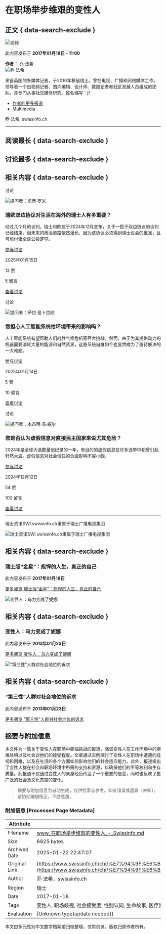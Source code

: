 # 在职场举步维艰的变性人

## 正文 { data-search-exclude }


![视频](https://il.srgssr.ch/images/?imageUrl=https://cdn.prod.swi-services.ch/video-delivery/images/7311009f-4cfd-4bb3-ae90-f4b9878c496a/WDtPPjcqF4lBqMPWDmwKhAMV9.KjqaPK/16x9&format=jpg&width=960)

此内容发布于 **2017年01月18日 - 11:00**

**作者：** 乔·法希  
![乔·法希](https://www.swissinfo.ch/content/wp-content/uploads/sites/13/2023/12/jo-fahy-profileImage-42390497.png?ver=d3f7cf03)

来自英国的多媒体记者，于2010年移居瑞士。曾在电视、广播和网络媒体工作。领导着一个由视频记者、图片编辑、设计师、数据记者和社区发展人员组成的团队，并专门从事社交媒体研究。姓名缩写：jf

- [作者的更多报道](https://www.swissinfo.ch/chi/author/%e4%b9%94%c2%b7%e6%b3%95%e5%b8%8c/)
- [Multimedia](https://www.swissinfo.ch/chi/department/multimedia)

乔·法希, swissinfo.ch

---

## 阅读最长 { data-search-exclude }

## 讨论最多 { data-search-exclude }

## 相关内容 { data-search-exclude }

讨论

![提问者：凯蒂·罗米](https://www.swissinfo.ch/content/wp-content/uploads/sites/13/2023/12/katy-romy-profileImage-42390267.png?ver=04173011)

### 瑞欧双边协议对生活在海外的瑞士人有多重要？

经过几个月的谈判，瑞士和欧盟于2024年12月宣布，关于一揽子双边协议的谈判已经结束。但未来的政治道路依然漫长，因为该协议必须得到瑞士议会的批准，且可能付诸全民公投定夺。

[参与讨论](https://www.swissinfo.ch/chi/%e6%b5%b7%e5%a4%96%e7%91%9e%e5%a3%ab%e4%ba%ba/%e7%91%9e%e6%ac%a7%e5%8f%8c%e8%be%b9%e5%8d%8f%e8%ae%ae%e5%af%b9%e7%94%9f%e6%b4%bb%e5%9c%a8%e6%b5%b7%e5%a4%96%e7%9a%84%e7%91%9e%e5%a3%ab%e4%ba%ba%e6%9c%89%e5%a4%9a%e9%87%8d%e8%a6%81%ef%bc%9f/88726350?utm_source=multiple&utm_medium=website&utm_campaign=recommendation_most-discussed_zh&utm_content=o&utm_term=wpblock_widget-most-discussed)

2025年01月15日

13 赞

5 留言

[查看讨论](https://www.swissinfo.ch/chi/%e6%b5%b7%e5%a4%96%e7%91%9e%e5%a3%ab%e4%ba%ba/%e7%91%9e%e6%ac%a7%e5%8f%8c%e8%be%b9%e5%8d%8f%e8%ae%ae%e5%af%b9%e7%94%9f%e6%b4%bb%e5%9c%a8%e6%b5%b7%e5%a4%96%e7%9a%84%e7%91%9e%e5%a3%ab%e4%ba%ba%e6%9c%89%e5%a4%9a%e9%87%8d%e8%a6%81%ef%bc%9f/88726350?utm_source=multiple&utm_medium=website&utm_campaign=recommendation_most-discussed_zh&utm_content=o&utm_term=wpblock_widget-most-discussed)

讨论

![提问者：萨拉·易卜拉欣](https://www.swissinfo.ch/content/wp-content/uploads/sites/13/2023/12/sara-ibrahim-profileImage-46196979.png?ver=e69b7661)

### 您担心人工智能系统给环境带来的影响吗？

人工智能系统有望帮助人们战胜气候危机等巨大挑战。然而，由于为其提供动力的机器需要消耗大量的能源和自然资源，这些系统自身如今也显然成为了亟待解决的一大难题。

[参与讨论](https://www.swissinfo.ch/chi/%e7%a7%91%e5%ad%a6/%e6%82%a8%e6%8b%85%e5%bf%83%e4%ba%ba%e5%b7%a5%e6%99%ba%e8%83%bd%e7%b3%bb%e7%bb%9f%e7%bb%99%e7%8e%af%e5%a2%83%e5%b8%a6%e6%9d%a5%e7%9a%84%e5%bd%b1%e5%93%8d%e5%90%97%ef%bc%9f/88714838?utm_source=multiple&utm_medium=website&utm_campaign=recommendation_most-discussed_zh&utm_content=o&utm_term=wpblock_widget-most-discussed)

2025年01月14日

5 赞

10 留言

[查看讨论](https://www.swissinfo.ch/chi/%e7%a7%91%e5%ad%a6/%e6%82%a8%e6%8b%85%e5%bf%83%e4%ba%ba%e5%b7%a5%e6%99%ba%e8%83%bd%e7%b3%bb%e7%bb%9f%e7%bb%99%e7%8e%af%e5%a2%83%e5%b8%a6%e6%9d%a5%e7%9a%84%e5%bd%b1%e5%93%8d%e5%90%97%ef%bc%9f/88714838?utm_source=multiple&utm_medium=website&utm_campaign=recommendation_most-discussed_zh&utm_content=o&utm_term=wpblock_widget-most-discussed)

讨论

![提问者：本杰明·冯·威尔](https://www.swissinfo.ch/content/wp-content/uploads/sites/13/2023/12/benjamin-von-wyl-profileImage-47039375.png?ver=ddaac810)

### 您是否认为虚假信息对直接民主国家来说尤其危险？

2024年是全球大选数量创纪录的一年，有目的的虚假信息在许多选举中都曾引起轩然大波。虚假信息对社会信任的负面影响不容小觑。

[参与讨论](https://www.swissinfo.ch/chi/%e6%b0%91%e4%b8%bb/%e6%82%a8%e6%98%af%e5%90%a6%e8%ae%a4%e4%b8%ba%e8%99%9a%e5%81%87%e4%bf%a1%e6%81%af%e5%af%b9%e7%9b%b4%e6%8e%a5%e6%b0%91%e4%b8%bb%e5%9b%bd%e5%ae%b6%e6%9d%a5%e8%af%b4%e5%b0%a4%e5%85%b6%e5%8d%b1%e9%99%a9%ef%bc%9f/88581284?utm_source=multiple&utm_medium=website&utm_campaign=recommendation_most-discussed_zh&utm_content=o&utm_term=wpblock_widget-most-discussed)

2024年12月12日

54 赞

100 留言

[查看讨论](https://www.swissinfo.ch/chi/%e6%b0%91%e4%b8%bb/%e6%82%a8%e6%98%af%e5%90%a6%e8%ae%a4%e4%b8%ba%e8%99%9a%e5%81%87%e4%bf%a1%e6%81%af%e5%af%b9%e7%9b%b4%e6%8e%a5%e6%b0%91%e4%b8%bb%e5%9b%bd%e5%ae%b6%e6%9d%a5%e8%af%b4%e5%b0%a4%e5%85%b6%e5%8d%b1%e9%99%a9%ef%bc%9f/88581284?utm_source=multiple&utm_medium=website&utm_campaign=recommendation_most-discussed_zh&utm_content=o&utm_term=wpblock_widget-most-discussed)

---

瑞士资讯SWI swissinfo.ch隶属于瑞士广播电视集团

![瑞士资讯SWI swissinfo.ch隶属于瑞士广播电视集团](https://www.swissinfo.ch/chi/wp-content/themes/swissinfo-theme/assets/srg-ssr-small-logo.png)

## 相关内容 { data-search-exclude }

### 瑞士版“金星”：彪悍的人生，真正的自己

此内容发布于 **2017年01月18日**

[更多阅览 瑞士版“金星”：彪悍的人生，真正的自己](https://www.swissinfo.ch/chi/society/%e5%8f%98%e6%80%a7%e4%ba%ba_%e7%91%9e%e5%a3%ab%e7%89%88-%e9%87%91%e6%98%9f-%e5%bd%aa%e6%82%8d%e7%9a%84%e4%ba%ba%e7%94%9f-%e7%9c%9f%e6%ad%a3%e7%9a%84%e8%87%aa%e5%b7%b1/42401122)

![变性人：乌力变成了妮娜](https://www.swissinfo.ch/content/wp-content/uploads/sites/13/2013/01/cfd678e0e4f405285499dc814f63bd18-che_1212_nina_stieger_11-34730034-data.jpg?ver=1c5bf19f)

## 相关内容 { data-search-exclude }

### 变性人：乌力变成了妮娜

此内容发布于 **2013年01月23日**

[更多阅览 变性人：乌力变成了妮娜](https://www.swissinfo.ch/chi/%e7%94%9f%e6%b4%bb%e5%85%bb%e8%80%81/%e5%8f%98%e6%80%a7%e4%ba%ba-%e4%b9%8c%e5%8a%9b%e5%8f%98%e6%88%90%e4%ba%86%e5%a6%ae%e5%a8%9c/34792330)

![“第三性”人群对社会地位的诉求](https://www.swissinfo.ch/content/wp-content/uploads/sites/13/2013/01/6fd20debbfa0951f196a55fa851f26ca-daniela_truffer-34730788-data.jpg?ver=d725556b)

## 相关内容 { data-search-exclude }

### “第三性”人群对社会地位的诉求

此内容发布于 **2013年01月23日** 

[更多阅览 “第三性”人群对社会地位的诉求](https://www.swissinfo.ch/chi/culture/%e7%ac%ac%e4%b8%89%e6%80%a7-%e4%ba%ba%e7%be%a4%e5%af%b9%e7%a4%be%e4%bc%9a%e5%9c%b0%e4%bd%8d%e7%9a%84%e8%af%89%e6%b1%82/34781602)
<!-- tcd_original_link https://www.swissinfo.ch/chi/%E7%94%9F%E6%B4%BB%E5%85%BB%E8%80%81/%E5%8F%98%E6%80%A7%E4%BA%BA_%E5%9C%A8%E8%81%8C%E5%9C%BA%E4%B8%BE%E6%AD%A5%E7%BB%B4%E8%89%B0%E7%9A%84%E5%8F%98%E6%80%A7%E4%BA%BA/42411996 -->


## 摘要与附加信息

<!-- tcd_abstract -->
本文件为一篇关于变性人在职场中面临挑战的报道，强调变性人在工作环境中的艰难处境以及社会对他们的接受程度。文章通过实例探讨了变性人在职场中遭遇的歧视和困难，以及在生活的各个方面如何影响他们的社会适应能力。此外，报道指出了变性人群在社会和职场环境中所需的支持和资源，以确保他们的平等权利和生存质量。此报道不仅通过变性人的亲身经历传达了一个重要的信息，同时也反映了更广泛的社会及文化态度的变化。
<!-- tcd_abstract_end -->

> 摘要与附加信息为自动生成，仅供检索与参考。如有错误或遗漏（未知），请协助编辑指正，不胜感激。

### 附加信息 [Processed Page Metadata]

| Attribute       | Value                                  |
|-----------------|----------------------------------------|
| Filename        | www_在职场举步维艰的变性人_-_Swissinfo.md                             |
| Size            | 6825 bytes                           |
| Archived Date   | 2025-01-22 22:47:07                             |
| Original Link   | [https://www.swissinfo.ch/chi/%E7%94%9F%E6%B4%BB%E5%85%BB%E8%80%81/%E5%8F%98%E6%80%A7%E4%BA%BA_%E5%9C%A8%E8%81%8C%E5%9C%BA%E4%B8%BE%E6%AD%A5%E7%BB%B4%E8%89%B0%E7%9A%84%E5%8F%98%E6%80%A7%E4%BA%BA/42411996](https://www.swissinfo.ch/chi/%E7%94%9F%E6%B4%BB%E5%85%BB%E8%80%81/%E5%8F%98%E6%80%A7%E4%BA%BA_%E5%9C%A8%E8%81%8C%E5%9C%BA%E4%B8%BE%E6%AD%A5%E7%BB%B4%E8%89%B0%E7%9A%84%E5%8F%98%E6%80%A7%E4%BA%BA/42411996)                       |
| Author          | 乔·法希，swissinfo.ch                               |
| Region          | 瑞士                               |
| Date            | 2017-01-18                                 |
| Tags            | 变性人, 职场歧视, 社会接受度, 性别认同, 生命故事, 医疗资源, 法律与政策, 社会环境, 真实记录, 多元性别                                 |
| Evaluation            | [Unknown type(update needed)]                                 |
<!-- tcd_table_end -->

本文由多元性别中文数字档案馆归档整理，仅供浏览。版权归原作者所有。
